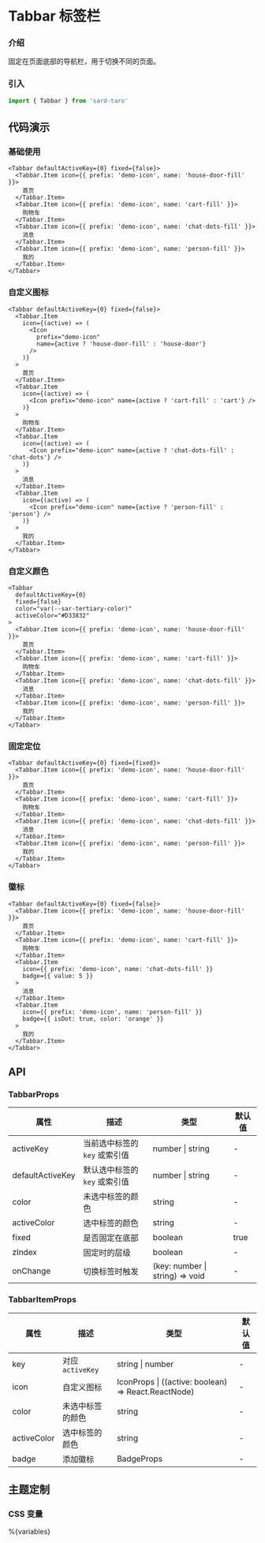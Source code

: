 # Tabbar 标签栏

### 介绍

固定在页面底部的导航栏，用于切换不同的页面。

### 引入

```js
import { Tabbar } from 'sard-taro'
```

## 代码演示

### 基础使用

```tsx
<Tabbar defaultActiveKey={0} fixed={false}>
  <Tabbar.Item icon={{ prefix: 'demo-icon', name: 'house-door-fill' }}>
    首页
  </Tabbar.Item>
  <Tabbar.Item icon={{ prefix: 'demo-icon', name: 'cart-fill' }}>
    购物车
  </Tabbar.Item>
  <Tabbar.Item icon={{ prefix: 'demo-icon', name: 'chat-dots-fill' }}>
    消息
  </Tabbar.Item>
  <Tabbar.Item icon={{ prefix: 'demo-icon', name: 'person-fill' }}>
    我的
  </Tabbar.Item>
</Tabbar>
```

### 自定义图标

```tsx
<Tabbar defaultActiveKey={0} fixed={false}>
  <Tabbar.Item
    icon={(active) => (
      <Icon
        prefix="demo-icon"
        name={active ? 'house-door-fill' : 'house-door'}
      />
    )}
  >
    首页
  </Tabbar.Item>
  <Tabbar.Item
    icon={(active) => (
      <Icon prefix="demo-icon" name={active ? 'cart-fill' : 'cart'} />
    )}
  >
    购物车
  </Tabbar.Item>
  <Tabbar.Item
    icon={(active) => (
      <Icon prefix="demo-icon" name={active ? 'chat-dots-fill' : 'chat-dots'} />
    )}
  >
    消息
  </Tabbar.Item>
  <Tabbar.Item
    icon={(active) => (
      <Icon prefix="demo-icon" name={active ? 'person-fill' : 'person'} />
    )}
  >
    我的
  </Tabbar.Item>
</Tabbar>
```

### 自定义颜色

```tsx
<Tabbar
  defaultActiveKey={0}
  fixed={false}
  color="var(--sar-tertiary-color)"
  activeColor="#D33832"
>
  <Tabbar.Item icon={{ prefix: 'demo-icon', name: 'house-door-fill' }}>
    首页
  </Tabbar.Item>
  <Tabbar.Item icon={{ prefix: 'demo-icon', name: 'cart-fill' }}>
    购物车
  </Tabbar.Item>
  <Tabbar.Item icon={{ prefix: 'demo-icon', name: 'chat-dots-fill' }}>
    消息
  </Tabbar.Item>
  <Tabbar.Item icon={{ prefix: 'demo-icon', name: 'person-fill' }}>
    我的
  </Tabbar.Item>
</Tabbar>
```

### 固定定位

```tsx
<Tabbar defaultActiveKey={0} fixed={fixed}>
  <Tabbar.Item icon={{ prefix: 'demo-icon', name: 'house-door-fill' }}>
    首页
  </Tabbar.Item>
  <Tabbar.Item icon={{ prefix: 'demo-icon', name: 'cart-fill' }}>
    购物车
  </Tabbar.Item>
  <Tabbar.Item icon={{ prefix: 'demo-icon', name: 'chat-dots-fill' }}>
    消息
  </Tabbar.Item>
  <Tabbar.Item icon={{ prefix: 'demo-icon', name: 'person-fill' }}>
    我的
  </Tabbar.Item>
</Tabbar>
```

### 徽标

```tsx
<Tabbar defaultActiveKey={0} fixed={false}>
  <Tabbar.Item icon={{ prefix: 'demo-icon', name: 'house-door-fill' }}>
    首页
  </Tabbar.Item>
  <Tabbar.Item icon={{ prefix: 'demo-icon', name: 'cart-fill' }}>
    购物车
  </Tabbar.Item>
  <Tabbar.Item
    icon={{ prefix: 'demo-icon', name: 'chat-dots-fill' }}
    badge={{ value: 5 }}
  >
    消息
  </Tabbar.Item>
  <Tabbar.Item
    icon={{ prefix: 'demo-icon', name: 'person-fill' }}
    badge={{ isDot: true, color: 'orange' }}
  >
    我的
  </Tabbar.Item>
</Tabbar>
```

## API

### TabbarProps

| 属性             | 描述                          | 类型                            | 默认值 |
| ---------------- | ----------------------------- | ------------------------------- | ------ |
| activeKey        | 当前选中标签的 `key` 或索引值 | number \| string                | -      |
| defaultActiveKey | 默认选中标签的 `key` 或索引值 | number \| string                | -      |
| color            | 未选中标签的颜色              | string                          | -      |
| activeColor      | 选中标签的颜色                | string                          | -      |
| fixed            | 是否固定在底部                | boolean                         | true   |
| zIndex           | 固定时的层级                  | boolean                         | -      |
| onChange         | 切换标签时触发                | (key: number \| string) => void | -      |

### TabbarItemProps

| 属性        | 描述             | 类型                                                | 默认值 |
| ----------- | ---------------- | --------------------------------------------------- | ------ |
| key         | 对应 `activeKey` | string \| number                                    | -      |
| icon        | 自定义图标       | IconProps \| ((active: boolean) => React.ReactNode) | -      |
| color       | 未选中标签的颜色 | string                                              | -      |
| activeColor | 选中标签的颜色   | string                                              | -      |
| badge       | 添加徽标         | BadgeProps                                          | -      |

## 主题定制

### CSS 变量

%{variables}
